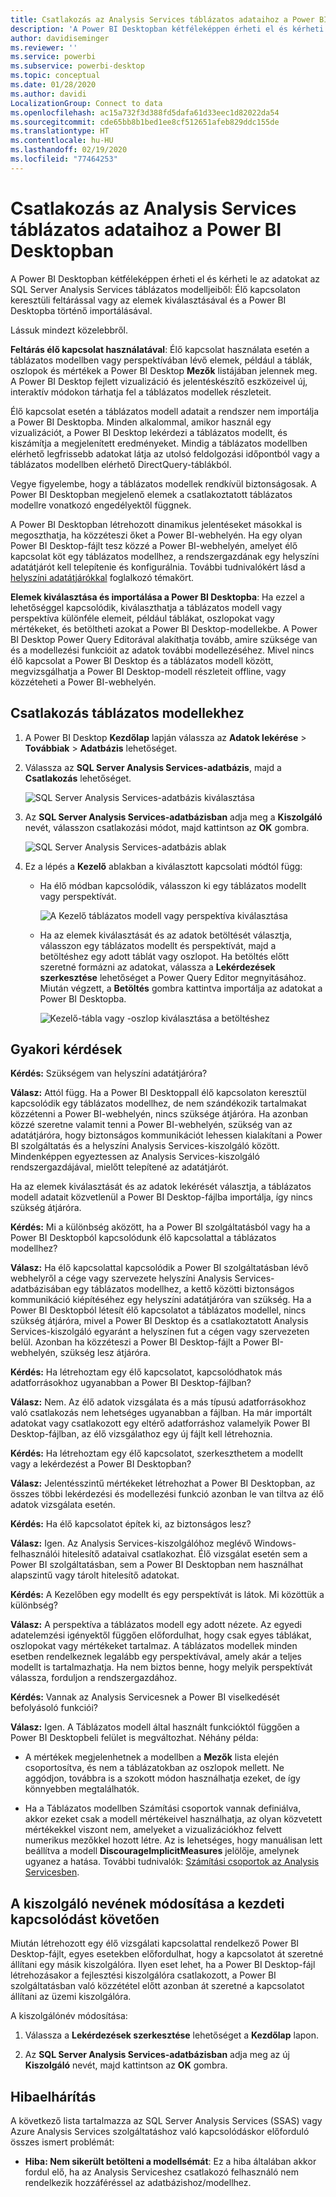 ```yaml
---
title: Csatlakozás az Analysis Services táblázatos adataihoz a Power BI Desktopban
description: 'A Power BI Desktopban kétféleképpen érheti el és kérheti le az adatokat az SQL Server Analysis Services táblázatos modelljeiből: élő kapcsolaton keresztül vagy az elemek kiválasztásával és a Power BI Desktopba történő importálásával.'
author: davidiseminger
ms.reviewer: ''
ms.service: powerbi
ms.subservice: powerbi-desktop
ms.topic: conceptual
ms.date: 01/28/2020
ms.author: davidi
LocalizationGroup: Connect to data
ms.openlocfilehash: ac15a732f3d388fd5dafa61d33eec1d82022da54
ms.sourcegitcommit: cde65bb8b1bed1ee8cf512651afeb829ddc155de
ms.translationtype: HT
ms.contentlocale: hu-HU
ms.lasthandoff: 02/19/2020
ms.locfileid: "77464253"
---
```

# <a name="connect-to-analysis-services-tabular-data-in-power-bi-desktop"></a>Csatlakozás az Analysis Services táblázatos adataihoz a Power BI Desktopban
A Power BI Desktopban kétféleképpen érheti el és kérheti le az adatokat az SQL Server Analysis Services táblázatos modelljeiből: Élő kapcsolaton keresztüli feltárással vagy az elemek kiválasztásával és a Power BI Desktopba történő importálásával.

Lássuk mindezt közelebbről.

**Feltárás élő kapcsolat használatával**: Élő kapcsolat használata esetén a táblázatos modellben vagy perspektívában lévő elemek, például a táblák, oszlopok és mértékek a Power BI Desktop **Mezők** listájában jelennek meg. A Power BI Desktop fejlett vizualizáció és jelentéskészítő eszközeivel új, interaktív módokon tárhatja fel a táblázatos modellek részleteit.

Élő kapcsolat esetén a táblázatos modell adatait a rendszer nem importálja a Power BI Desktopba. Minden alkalommal, amikor használ egy vizualizációt, a Power BI Desktop lekérdezi a táblázatos modellt, és kiszámítja a megjelenített eredményeket. Mindig a táblázatos modellben elérhető legfrissebb adatokat látja az utolsó feldolgozási időpontból vagy a táblázatos modellben elérhető DirectQuery-táblákból. 

Vegye figyelembe, hogy a táblázatos modellek rendkívül biztonságosak. A Power BI Desktopban megjelenő elemek a csatlakoztatott táblázatos modellre vonatkozó engedélyektől függnek.

A Power BI Desktopban létrehozott dinamikus jelentéseket másokkal is megoszthatja, ha közzéteszi őket a Power BI-webhelyén. Ha egy olyan Power BI Desktop-fájlt tesz közzé a Power BI-webhelyén, amelyet élő kapcsolat köt egy táblázatos modellhez, a rendszergazdának egy helyszíni adatátjárót kell telepítenie és konfigurálnia. További tudnivalókért lásd a [helyszíni adatátjárókkal](service-gateway-onprem.md) foglalkozó témakört.

**Elemek kiválasztása és importálása a Power BI Desktopba**: Ha ezzel a lehetőséggel kapcsolódik, kiválaszthatja a táblázatos modell vagy perspektíva különféle elemeit, például táblákat, oszlopokat vagy mértékeket, és betöltheti azokat a Power BI Desktop-modellekbe. A Power BI Desktop Power Query Editorával alakíthatja tovább, amire szüksége van és a modellezési funkcióit az adatok további modellezéséhez. Mivel nincs élő kapcsolat a Power BI Desktop és a táblázatos modell között, megvizsgálhatja a Power BI Desktop-modell részleteit offline, vagy közzéteheti a Power BI-webhelyén.

## <a name="to-connect-to-a-tabular-model"></a>Csatlakozás táblázatos modellekhez
1. A Power BI Desktop **Kezdőlap** lapján válassza az **Adatok lekérése** > **Továbbiak** > **Adatbázis** lehetőséget.
   
1. Válassza az **SQL Server Analysis Services-adatbázis**, majd a **Csatlakozás** lehetőséget.
   
   ![SQL Server Analysis Services-adatbázis kiválasztása](media/desktop-analysis-services-tabular-data/pbid_sqlas_getdata_as.png)
3. Az **SQL Server Analysis Services-adatbázisban** adja meg a **Kiszolgáló** nevét, válasszon csatlakozási módot, majd kattintson az **OK** gombra.
   
   ![SQL Server Analysis Services-adatbázis ablak](media/desktop-analysis-services-tabular-data/pbid_sqlas_getdata_as_server.png)
4. Ez a lépés a **Kezelő** ablakban a kiválasztott kapcsolati módtól függ:

   - Ha élő módban kapcsolódik, válasszon ki egy táblázatos modellt vagy perspektívát.
  
      ![A Kezelő táblázatos modell vagy perspektíva kiválasztása](media/desktop-analysis-services-tabular-data/pbid_sqlas_getdata_as_live.png)
   - Ha az elemek kiválasztását és az adatok betöltését választja, válasszon egy táblázatos modellt és perspektívát, majd a betöltéshez egy adott táblát vagy oszlopot. Ha betöltés előtt szeretné formázni az adatokat, válassza a **Lekérdezések szerkesztése** lehetőséget a Power Query Editor megnyitásához. Miután végzett, a **Betöltés** gombra kattintva importálja az adatokat a Power BI Desktopba.

      ![Kezelő-tábla vagy -oszlop kiválasztása a betöltéshez](media/desktop-analysis-services-tabular-data/pbid_sqlas_getdata_as_select.png)

## <a name="frequently-asked-questions"></a>Gyakori kérdések
**Kérdés:** Szükségem van helyszíni adatátjáróra?

**Válasz:** Attól függ. Ha a Power BI Desktoppall élő kapcsolaton keresztül kapcsolódik egy táblázatos modellhez, de nem szándékozik tartalmakat közzétenni a Power BI-webhelyén, nincs szüksége átjáróra. Ha azonban közzé szeretne valamit tenni a Power BI-webhelyén, szükség van az adatátjáróra, hogy biztonságos kommunikációt lehessen kialakítani a Power BI szolgáltatás és a helyszíni Analysis Services-kiszolgáló között. Mindenképpen egyeztessen az Analysis Services-kiszolgáló rendszergazdájával, mielőtt telepítené az adatátjárót.

Ha az elemek kiválasztását és az adatok lekérését választja, a táblázatos modell adatait közvetlenül a Power BI Desktop-fájlba importálja, így nincs szükség átjáróra.

**Kérdés:** Mi a különbség aközött, ha a Power BI szolgáltatásból vagy ha a Power BI Desktopból kapcsolódunk élő kapcsolattal a táblázatos modellhez?

**Válasz:** Ha élő kapcsolattal kapcsolódik a Power BI szolgáltatásban lévő webhelyről a cége vagy szervezete helyszíni Analysis Services-adatbázisában egy táblázatos modellhez, a kettő közötti biztonságos kommunikáció kiépítéséhez egy helyszíni adatátjáróra van szükség. Ha a Power BI Desktopból létesít élő kapcsolatot a táblázatos modellel, nincs szükség átjáróra, mivel a Power BI Desktop és a csatlakoztatott Analysis Services-kiszolgáló egyaránt a helyszínen fut a cégen vagy szervezeten belül. Azonban ha közzéteszi a Power BI Desktop-fájlt a Power BI-webhelyén, szükség lesz átjáróra.

**Kérdés:** Ha létrehoztam egy élő kapcsolatot, kapcsolódhatok más adatforrásokhoz ugyanabban a Power BI Desktop-fájlban?

**Válasz:** Nem. Az élő adatok vizsgálata és a más típusú adatforrásokhoz való csatlakozás nem lehetséges ugyanabban a fájlban. Ha már importált adatokat vagy csatlakozott egy eltérő adatforráshoz valamelyik Power BI Desktop-fájlban, az élő vizsgálathoz egy új fájlt kell létrehoznia.

**Kérdés:** Ha létrehoztam egy élő kapcsolatot, szerkeszthetem a modellt vagy a lekérdezést a Power BI Desktopban?

**Válasz:** Jelentésszintű mértékeket létrehozhat a Power BI Desktopban, az összes többi lekérdezési és modellezési funkció azonban le van tiltva az élő adatok vizsgálata esetén.

**Kérdés:** Ha élő kapcsolatot építek ki, az biztonságos lesz?

**Válasz:** Igen. Az Analysis Services-kiszolgálóhoz meglévő Windows-felhasználói hitelesítő adataival csatlakozhat. Élő vizsgálat esetén sem a Power BI szolgáltatásban, sem a Power BI Desktopban nem használhat alapszintű vagy tárolt hitelesítő adatokat.

**Kérdés:** A Kezelőben egy modellt és egy perspektívát is látok. Mi közöttük a különbség?

**Válasz:** A perspektíva a táblázatos modell egy adott nézete. Az egyedi adatelemzési igényektől függően előfordulhat, hogy csak egyes táblákat, oszlopokat vagy mértékeket tartalmaz. A táblázatos modellek minden esetben rendelkeznek legalább egy perspektívával, amely akár a teljes modellt is tartalmazhatja. Ha nem biztos benne, hogy melyik perspektívát válassza, forduljon a rendszergazdához.

**Kérdés:** Vannak az Analysis Servicesnek a Power BI viselkedését befolyásoló funkciói?

**Válasz:** Igen. A Táblázatos modell által használt funkcióktól függően a Power BI Desktopbeli felület is megváltozhat. Néhány példa:
* A mértékek megjelenhetnek a modellben a **Mezők** lista elején csoportosítva, és nem a táblázatokban az oszlopok mellett. Ne aggódjon, továbbra is a szokott módon használhatja ezeket, de így könnyebben megtalálhatók.

* Ha a Táblázatos modellben Számítási csoportok vannak definiálva, akkor ezeket csak a modell mértékeivel használhatja, az olyan közvetett mértékekkel viszont nem, amelyeket a vizualizációkhoz felvett numerikus mezőkkel hozott létre. Az is lehetséges, hogy manuálisan lett beállítva a modell **DiscourageImplicitMeasures** jelölője, amelynek ugyanez a hatása. További tudnivalók: [Számítási csoportok az Analysis Servicesben](https://docs.microsoft.com/analysis-services/tabular-models/calculation-groups#benefits).

## <a name="to-change-the-server-name-after-initial-connection"></a>A kiszolgáló nevének módosítása a kezdeti kapcsolódást követően
Miután létrehozott egy élő vizsgálati kapcsolattal rendelkező Power BI Desktop-fájlt, egyes esetekben előfordulhat, hogy a kapcsolatot át szeretné állítani egy másik kiszolgálóra. Ilyen eset lehet, ha a Power BI Desktop-fájl létrehozásakor a fejlesztési kiszolgálóra csatlakozott, a Power BI szolgáltatásban való közzététel előtt azonban át szeretné a kapcsolatot állítani az üzemi kiszolgálóra.

A kiszolgálónév módosítása:

1. Válassza a **Lekérdezések szerkesztése** lehetőséget a **Kezdőlap** lapon.

2. Az **SQL Server Analysis Services-adatbázisban** adja meg az új **Kiszolgáló** nevét, majd kattintson az **OK** gombra.

   
## <a name="troubleshooting"></a>Hibaelhárítás 
A következő lista tartalmazza az SQL Server Analysis Services (SSAS) vagy Azure Analysis Services szolgáltatáshoz való kapcsolódáskor előforduló összes ismert problémát: 

* **Hiba: Nem sikerült betölteni a modellsémát**: Ez a hiba általában akkor fordul elő, ha az Analysis Serviceshez csatlakozó felhasználó nem rendelkezik hozzáféréssel az adatbázishoz/modellhez.


